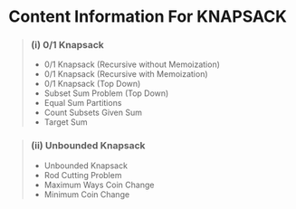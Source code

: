 # Content Information For KNAPSACK

> ### (i) 0/1 Knapsack
> - 0/1 Knapsack (Recursive without Memoization)
> - 0/1 Knapsack (Recursive with Memoization)
> - 0/1 Knapsack (Top Down)
> - Subset Sum Problem (Top Down)
> - Equal Sum Partitions
> - Count Subsets Given Sum
> - Target Sum

> ### (ii) Unbounded Knapsack
>
> - Unbounded Knapsack
> - Rod Cutting Problem
> - Maximum Ways Coin Change
> - Minimum Coin Change
